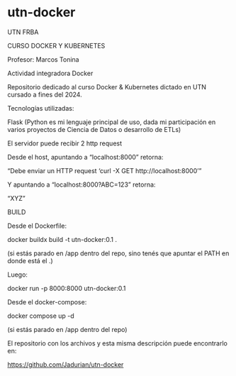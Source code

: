 # utn-docker

UTN FRBA 

CURSO DOCKER Y KUBERNETES

Profesor: Marcos Tonina

Actividad integradora Docker

Repositorio dedicado al curso Docker &amp; Kubernetes dictado en UTN cursado a fines del 2024.

Tecnologías utilizadas:

Flask (Python es mi lenguaje principal de uso, dada mi participación en varios proyectos de Ciencia de Datos o desarrollo de ETLs)

El servidor puede recibir 2 http request

Desde el host, apuntando a “localhost:8000” retorna:

“Debe enviar un HTTP request ‘curl -X GET http://localhost:8000’”

Y apuntando a “localhost:8000?ABC=123” retorna:

“XYZ”

BUILD

Desde el Dockerfile:

docker buildx build -t utn-docker:0.1 .

(si estás parado en /app dentro del repo, sino tenés que apuntar el PATH en donde está el .)

Luego:

docker run -p 8000:8000 utn-docker:0.1

Desde el docker-compose:

docker compose up -d

(si estás parado en /app dentro del repo)

El repositorio con los archivos y esta misma descripción puede encontrarlo en:

https://github.com/Jadurian/utn-docker
